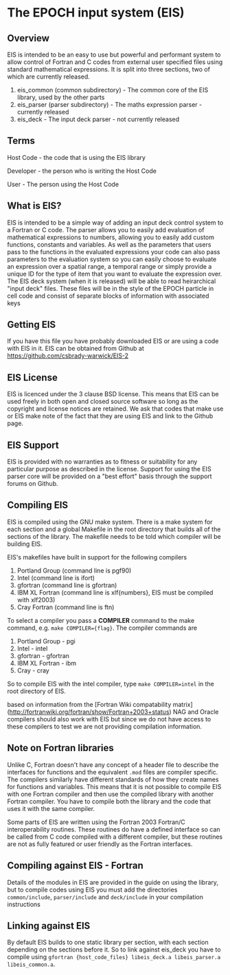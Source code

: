 # The EPOCH input system (EIS)

## Overview

EIS is intended to be an easy to use but powerful and performant system to allow control of Fortran and C codes from external user specified files using standard mathematical expressions. It is split into three sections, two of which are currently released.

1) eis\_common (common subdirectory) - The common core of the EIS library, used by the other parts
2) eis\_parser (parser subdirectory) - The maths expression parser - currently released
3) eis\_deck - The input deck parser - not currently released

## Terms

Host Code - the code that is using the EIS library

Developer - the person who is writing the Host Code

User - The person using the Host Code

## What is EIS?

EIS is intended to be a simple way of adding an input deck control system to a Fortran or C code. The parser allows you to easily add evaluation of mathematical expressions to numbers, allowing you to easily add custom functions, constants and variables. As well as the parameters that users pass to the functions in the evaluated expressions your code can also pass parameters to the evaluation system so you can easily choose to evaluate an expression over a spatial range, a temporal range or simply provide a unique ID for the type of item that you want to evaluate the expression over. The EIS deck system (when it is released) will be able to read heirarchical "input deck" files. These files will be in the style of the EPOCH particle in cell code and consist of separate blocks of information with associated keys

## Getting EIS

If you have this file you have probably downloaded EIS or are using a code with EIS in it. EIS can be obtained from Github at https://github.com/csbrady-warwick/EIS-2

## EIS License

EIS is licenced under the 3 clause BSD license. This means that EIS can be used freely in both open and closed source software so long as the copyright and license notices are retained. We ask that codes that make use or EIS make note of the fact that they are using EIS and link to the Github page.

## EIS Support

EIS is provided with no warranties as to fitness or suitability for any particular purpose as described in the license. Support for using the EIS parser core will be provided on a "best effort" basis through the support forums on Github.

## Compiling EIS

EIS is compiled using the GNU make system. There is a make system for each section and a global Makefile in the root directory that builds all of the sections of the library. The makefile needs to be told which compiler will be building EIS.

EIS's makefiles have built in support for the following compilers
1) Portland Group (command line is pgf90)
2) Intel (command line is ifort)
3) gfortran (command line is gfortran)
4) IBM XL Fortran (command line is xlf{numbers}, EIS must be compiled with xlf2003)
5) Cray Fortran (command line is ftn)

To select a compiler you pass a **COMPILER** command to the make command, e.g. `make COMPILER={flag}`. The compiler commands are

1) Portland Group - pgi
2) Intel - intel
3) gfortran - gfortran
4) IBM XL Fortran - ibm
5) Cray - cray

So to compile EIS with the intel compiler, type `make COMPILER=intel` in the root directory of EIS. 

based on information from the [Fortran Wiki compatability matrix] (http://fortranwiki.org/fortran/show/Fortran+2003+status) NAG and Oracle compilers should also work with EIS but since we do not have access to these compilers to test we are not providing compilation information.


## Note on Fortran libraries

Unlike C, Fortran doesn't have any concept of a header file to describe the interfaces for functions and the equivalent `.mod` files are compiler specific. The compilers similarly have different standards of how they create names for functions and variables. This means that it is not possible to compile EIS with one Fortran compiler and then use the compiled library with another Fortran compiler. You have to compile both the library and the code that uses it with the same compiler.

Some parts of EIS are written using the Fortran 2003 Fortran/C interoperability routines. These routines do have a defined interface so can be called from C code compiled with a different compiler, but these routines are not as fully featured or user friendly as the Fortran interfaces.

## Compiling against EIS - Fortran

Details of the modules in EIS are provided in the guide on using the library, but to compile codes using EIS you must add the directories `common/include`, `parser/include` and `deck/include` in your compilation instructions

## Linking against EIS
By default EIS builds to one static library per section, with each section depending on the sections before it. So to link against eis\_deck you have to compile using `gfortran {host_code_files} libeis_deck.a libeis_parser.a libeis_common.a`.
